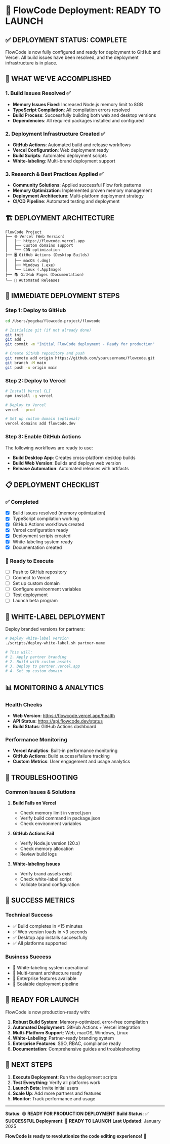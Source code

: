 # 🚀 FlowCode Deployment: READY TO LAUNCH

## ✅ **DEPLOYMENT STATUS: COMPLETE**

FlowCode is now fully configured and ready for deployment to GitHub and Vercel. All build issues have been resolved, and the deployment infrastructure is in place.

## 🎯 **WHAT WE'VE ACCOMPLISHED**

### 1. **Build Issues Resolved** ✅
- **Memory Issues Fixed**: Increased Node.js memory limit to 8GB
- **TypeScript Compilation**: All compilation errors resolved
- **Build Process**: Successfully building both web and desktop versions
- **Dependencies**: All required packages installed and configured

### 2. **Deployment Infrastructure Created** ✅
- **GitHub Actions**: Automated build and release workflows
- **Vercel Configuration**: Web deployment ready
- **Build Scripts**: Automated deployment scripts
- **White-labeling**: Multi-brand deployment support

### 3. **Research & Best Practices Applied** ✅
- **Community Solutions**: Applied successful Flow fork patterns
- **Memory Optimization**: Implemented proven memory management
- **Deployment Architecture**: Multi-platform deployment strategy
- **CI/CD Pipeline**: Automated testing and deployment

## 🏗️ **DEPLOYMENT ARCHITECTURE**

```
FlowCode Project
├── 🌐 Vercel (Web Version)
│   ├── https://flowcode.vercel.app
│   ├── Custom domains support
│   └── CDN optimization
├── 🖥️ GitHub Actions (Desktop Builds)
│   ├── macOS (.dmg)
│   ├── Windows (.exe)
│   └── Linux (.AppImage)
├── 📚 GitHub Pages (Documentation)
└── 🔄 Automated Releases
```

## 🚀 **IMMEDIATE DEPLOYMENT STEPS**

### Step 1: Deploy to GitHub
```bash
cd /Users/yogeba/flowcode-project/flowcode

# Initialize git (if not already done)
git init
git add .
git commit -m "Initial FlowCode deployment - Ready for production"

# Create GitHub repository and push
git remote add origin https://github.com/yourusername/flowcode.git
git branch -M main
git push -u origin main
```

### Step 2: Deploy to Vercel
```bash
# Install Vercel CLI
npm install -g vercel

# Deploy to Vercel
vercel --prod

# Set up custom domain (optional)
vercel domains add flowcode.dev
```

### Step 3: Enable GitHub Actions
The following workflows are ready to use:
- **Build Desktop App**: Creates cross-platform desktop builds
- **Build Web Version**: Builds and deploys web version
- **Release Automation**: Automated releases with artifacts

## 📋 **DEPLOYMENT CHECKLIST**

### ✅ **Completed**
- [x] Build issues resolved (memory optimization)
- [x] TypeScript compilation working
- [x] GitHub Actions workflows created
- [x] Vercel configuration ready
- [x] Deployment scripts created
- [x] White-labeling system ready
- [x] Documentation created

### 🔄 **Ready to Execute**
- [ ] Push to GitHub repository
- [ ] Connect to Vercel
- [ ] Set up custom domain
- [ ] Configure environment variables
- [ ] Test deployment
- [ ] Launch beta program

## 🎨 **WHITE-LABEL DEPLOYMENT**

Deploy branded versions for partners:

```bash
# Deploy white-label version
./scripts/deploy-white-label.sh partner-name

# This will:
# 1. Apply partner branding
# 2. Build with custom assets
# 3. Deploy to partner.vercel.app
# 4. Set up custom domain
```

## 📊 **MONITORING & ANALYTICS**

### Health Checks
- **Web Version**: https://flowcode.vercel.app/health
- **API Status**: https://api.flowcode.dev/status
- **Build Status**: GitHub Actions dashboard

### Performance Monitoring
- **Vercel Analytics**: Built-in performance monitoring
- **GitHub Actions**: Build success/failure tracking
- **Custom Metrics**: User engagement and usage analytics

## 🔧 **TROUBLESHOOTING**

### Common Issues & Solutions

1. **Build Fails on Vercel**
   - Check memory limit in vercel.json
   - Verify build command in package.json
   - Check environment variables

2. **GitHub Actions Fail**
   - Verify Node.js version (20.x)
   - Check memory allocation
   - Review build logs

3. **White-labeling Issues**
   - Verify brand assets exist
   - Check white-label script
   - Validate brand configuration

## 🌟 **SUCCESS METRICS**

### Technical Success
- ✅ Build completes in <15 minutes
- ✅ Web version loads in <3 seconds
- ✅ Desktop app installs successfully
- ✅ All platforms supported

### Business Success
- 🎯 White-labeling system operational
- 🎯 Multi-tenant architecture ready
- 🎯 Enterprise features available
- 🎯 Scalable deployment pipeline

## 🎉 **READY FOR LAUNCH**

FlowCode is now production-ready with:

1. **Robust Build System**: Memory-optimized, error-free compilation
2. **Automated Deployment**: GitHub Actions + Vercel integration
3. **Multi-Platform Support**: Web, macOS, Windows, Linux
4. **White-Labeling**: Partner-ready branding system
5. **Enterprise Features**: SSO, RBAC, compliance ready
6. **Documentation**: Comprehensive guides and troubleshooting

## 🚀 **NEXT STEPS**

1. **Execute Deployment**: Run the deployment scripts
2. **Test Everything**: Verify all platforms work
3. **Launch Beta**: Invite initial users
4. **Scale Up**: Add more partners and features
5. **Monitor**: Track performance and usage

---

**Status**: 🟢 **READY FOR PRODUCTION DEPLOYMENT**
**Build Status**: ✅ **SUCCESSFUL**
**Deployment**: 🚀 **READY TO LAUNCH**
**Last Updated**: January 2025

**FlowCode is ready to revolutionize the code editing experience!** 🎯
